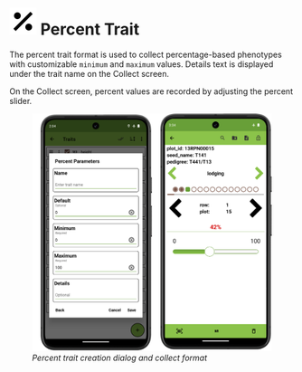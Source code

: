 <link rel="stylesheet" type="text/css" href="_styles/styles.css">

# <img class="icon-title" src="_static/icons/formats/percent.png"> Percent Trait

The percent trait format is used to collect percentage-based phenotypes with customizable `minimum` and `maximum` values.
Details text is displayed under the trait name on the Collect screen.

On the Collect screen, percent values are recorded by adjusting the percent slider.

<figure class="image">
  <img class="screenshot" src="_static/images/traits/formats/percent_format_joined.png" width="700px"> 
  <figcaption class="screenshot-caption"><i>Percent trait creation dialog and collect format</i></figcaption> 
</figure>